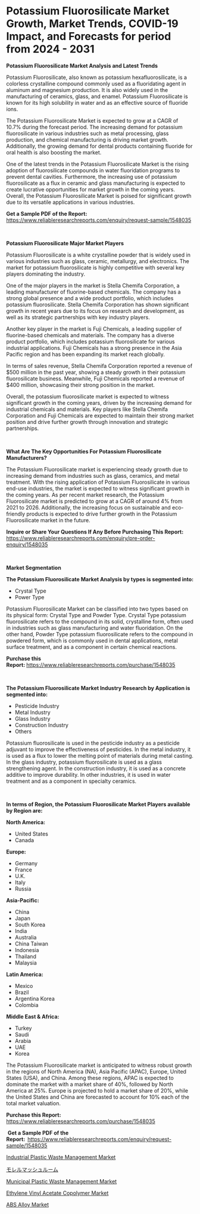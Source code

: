 <p><h1>Potassium Fluorosilicate Market Growth, Market Trends, COVID-19 Impact, and Forecasts for period from 2024 - 2031</h1></p><p><strong>Potassium Fluorosilicate Market Analysis and Latest Trends</strong></p>
<p><p>Potassium Fluorosilicate, also known as potassium hexafluorosilicate, is a colorless crystalline compound commonly used as a fluoridating agent in aluminum and magnesium production. It is also widely used in the manufacturing of ceramics, glass, and enamel. Potassium Fluorosilicate is known for its high solubility in water and as an effective source of fluoride ions.</p><p>The Potassium Fluorosilicate Market is expected to grow at a CAGR of 10.7% during the forecast period. The increasing demand for potassium fluorosilicate in various industries such as metal processing, glass production, and chemical manufacturing is driving market growth. Additionally, the growing demand for dental products containing fluoride for oral health is also boosting the market.</p><p>One of the latest trends in the Potassium Fluorosilicate Market is the rising adoption of fluorosilicate compounds in water fluoridation programs to prevent dental cavities. Furthermore, the increasing use of potassium fluorosilicate as a flux in ceramic and glass manufacturing is expected to create lucrative opportunities for market growth in the coming years. Overall, the Potassium Fluorosilicate Market is poised for significant growth due to its versatile applications in various industries.</p></p>
<p><strong>Get a Sample PDF of the Report:&nbsp;</strong> <a href="https://www.reliableresearchreports.com/enquiry/request-sample/1548035">https://www.reliableresearchreports.com/enquiry/request-sample/1548035</a></p>
<p>&nbsp;</p>
<p><strong>Potassium Fluorosilicate Major Market Players</strong></p>
<p><p>Potassium Fluorosilicate is a white crystalline powder that is widely used in various industries such as glass, ceramic, metallurgy, and electronics. The market for potassium fluorosilicate is highly competitive with several key players dominating the industry. </p><p>One of the major players in the market is Stella Chemifa Corporation, a leading manufacturer of fluorine-based chemicals. The company has a strong global presence and a wide product portfolio, which includes potassium fluorosilicate. Stella Chemifa Corporation has shown significant growth in recent years due to its focus on research and development, as well as its strategic partnerships with key industry players.</p><p>Another key player in the market is Fuji Chemicals, a leading supplier of fluorine-based chemicals and materials. The company has a diverse product portfolio, which includes potassium fluorosilicate for various industrial applications. Fuji Chemicals has a strong presence in the Asia Pacific region and has been expanding its market reach globally.</p><p>In terms of sales revenue, Stella Chemifa Corporation reported a revenue of $500 million in the past year, showing a steady growth in their potassium fluorosilicate business. Meanwhile, Fuji Chemicals reported a revenue of $400 million, showcasing their strong position in the market.</p><p>Overall, the potassium fluorosilicate market is expected to witness significant growth in the coming years, driven by the increasing demand for industrial chemicals and materials. Key players like Stella Chemifa Corporation and Fuji Chemicals are expected to maintain their strong market position and drive further growth through innovation and strategic partnerships.</p></p>
<p>&nbsp;</p>
<p><strong>What Are The Key Opportunities For Potassium Fluorosilicate Manufacturers?</strong></p>
<p><p>The Potassium Fluorosilicate market is experiencing steady growth due to increasing demand from industries such as glass, ceramics, and metal treatment. With the rising application of Potassium Fluorosilicate in various end-use industries, the market is expected to witness significant growth in the coming years. As per recent market research, the Potassium Fluorosilicate market is predicted to grow at a CAGR of around 4% from 2021 to 2026. Additionally, the increasing focus on sustainable and eco-friendly products is expected to drive further growth in the Potassium Fluorosilicate market in the future.</p></p>
<p><strong>Inquire or Share Your Questions If Any Before Purchasing This Report:</strong> <a href="https://www.reliableresearchreports.com/enquiry/pre-order-enquiry/1548035">https://www.reliableresearchreports.com/enquiry/pre-order-enquiry/1548035</a></p>
<p>&nbsp;</p>
<p><strong>Market Segmentation</strong></p>
<p><strong>The Potassium Fluorosilicate Market Analysis by types is segmented into:</strong></p>
<p><ul><li>Crystal Type</li><li>Power Type</li></ul></p>
<p><p>Potassium Fluorosilicate Market can be classified into two types based on its physical form: Crystal Type and Powder Type. Crystal Type potassium fluorosilicate refers to the compound in its solid, crystalline form, often used in industries such as glass manufacturing and water fluoridation. On the other hand, Powder Type potassium fluorosilicate refers to the compound in powdered form, which is commonly used in dental applications, metal surface treatment, and as a component in certain chemical reactions.</p></p>
<p><strong>Purchase this Report:&nbsp;</strong><a href="https://www.reliableresearchreports.com/purchase/1548035">https://www.reliableresearchreports.com/purchase/1548035</a></p>
<p>&nbsp;</p>
<p><strong>The Potassium Fluorosilicate Market Industry Research by Application is segmented into:</strong></p>
<p><ul><li>Pesticide Industry</li><li>Metal Industry</li><li>Glass Industry</li><li>Construction Industry</li><li>Others</li></ul></p>
<p><p>Potassium fluorosilicate is used in the pesticide industry as a pesticide adjuvant to improve the effectiveness of pesticides. In the metal industry, it is used as a flux to lower the melting point of materials during metal casting. In the glass industry, potassium fluorosilicate is used as a glass strengthening agent. In the construction industry, it is used as a concrete additive to improve durability. In other industries, it is used in water treatment and as a component in specialty ceramics.</p></p>
<p>&nbsp;</p>
<p><strong>In terms of Region, the Potassium Fluorosilicate Market Players available by Region are:</strong></p>
<p>
    <p> <strong> North America: </strong>
        <ul>
            <li>United States</li>
            <li>Canada</li>
        </ul>
        </p> 
    <p> <strong> Europe: </strong>
        <ul>
            <li>Germany</li>
            <li>France</li>
            <li>U.K.</li>
            <li>Italy</li>
            <li>Russia</li>
        </ul>
        </p> 
    <p> <strong> Asia-Pacific: </strong>
        <ul>
            <li>China</li>
            <li>Japan</li>
            <li>South Korea</li>
            <li>India</li>
            <li>Australia</li>
            <li>China Taiwan</li>
            <li>Indonesia</li>
            <li>Thailand</li>
            <li>Malaysia</li>
        </ul>
        </p> 
    <p> <strong> Latin America: </strong>
        <ul>
            <li>Mexico</li>
            <li>Brazil</li>
            <li>Argentina Korea</li>
            <li>Colombia</li>
        </ul>
        </p> 
    <p> <strong> Middle East & Africa: </strong>
        <ul>
            <li>Turkey</li>
            <li>Saudi</li>
            <li>Arabia</li>
            <li>UAE</li>
            <li>Korea</li>
        </ul>
    </p>
    </p>
<p><p>The Potassium Fluorosilicate market is anticipated to witness robust growth in the regions of North America (NA), Asia Pacific (APAC), Europe, United States (USA), and China. Among these regions, APAC is expected to dominate the market with a market share of 40%, followed by North America at 25%. Europe is projected to hold a market share of 20%, while the United States and China are forecasted to account for 10% each of the total market valuation.</p></p>
<p><strong>Purchase this Report: </strong><a href="https://www.reliableresearchreports.com/purchase/1548035">https://www.reliableresearchreports.com/purchase/1548035</a></p>
<p>&nbsp;<strong>Get a Sample PDF of the Report:&nbsp;&nbsp;</strong><a href="https://www.reliableresearchreports.com/enquiry/request-sample/1548035">https://www.reliableresearchreports.com/enquiry/request-sample/1548035</a></p>
<p><strong></strong></p>
<p><p><a href="https://issuu.com/reportprime-2/docs/industrial-plastic-waste-management-market-size-20">Industrial Plastic Waste Management Market</a></p><p><a href="https://github.com/ihabdkwlxs948/Market-Research-Report-List-1/blob/main/4998674192879.md">モレルマッシュルーム</a></p><p><a href="https://issuu.com/reportprime-2/docs/municipal-plastic-waste-management-market-size-203">Municipal Plastic Waste Management Market</a></p><p><a href="https://github.com/biheemgalvinlouises6hokrh3h/Market-Research-Report-List-1/blob/main/ethylene-vinyl-acetate-copolymer-market.md">Ethylene Vinyl Acetate Copolymer Market</a></p><p><a href="https://github.com/guneycigdem35/Market-Research-Report-List-2/blob/main/abs-alloy-market.md">ABS Alloy Market</a></p></p>